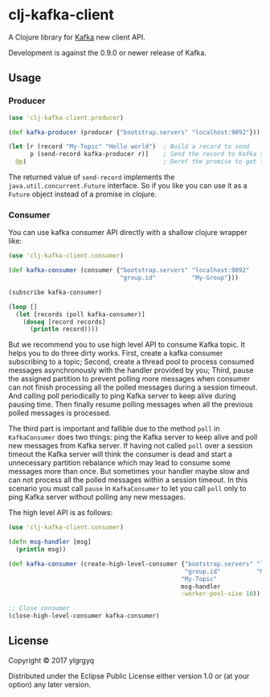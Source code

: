 # clj-kafka-client

A Clojure library for [Kafka](https://kafka.apache.org/) new client API.

Development is against the 0.9.0 or newer release of Kafka.

## Usage

### Producer

```clojure
(use 'clj-kafka-client.producer)

(def kafka-producer (producer {"bootstrap.servers" "localhost:9092"}))

(let [r (record "My-Topic" "Hello world")  ; Build a record to send
      p (send-record kafka-producer r)]    ; Send the record to Kafka server and get a promise for this record
  @p)                                      ; Deref the promise to get the metadata when the record was acknowledged by server
```

The returned value of `send-record` implements the `java.util.concurrent.Future` interface. So if you like you can use it as a `Future` object instead of a promise in clojure.

### Consumer

You can use kafka consumer API directly with a shallow clojure wrapper like:
```clojure
(use 'clj-kafka-client.consumer)

(def kafka-consumer (consumer {"bootstrap.servers" "localhost:9092"
                               "group.id"          "My-Group"}))

(subscribe kafka-consumer)

(loop []
  (let [records (poll kafka-consumer)]
    (doseq [record records]
      (println record))))
```

But we recommend you to use high level API to consume Kafka topic. It helps you to do three dirty works. First, create a kafka consumer subscribing to a topic; Second, create a thread pool to process consumed messages asynchronously with the handler provided by you; Third, pause the assigned partition to prevent polling more messages when consumer can not finish processing all the polled messages during a session timeout. And calling poll periodically to ping Kafka server to keep alive during pausing time. Then finally resume polling messages when all the previous polled messages is processed.

The third part is important and fallible due to the method `poll` in `KafkaConsumer` does two things: ping the Kafka server to keep alive and poll new messages from Kafka server. If having not called `poll` over a session timeout the Kafka server will think the consumer is dead and start a unnecessary partition rebalance which may lead to consume some messages more than once. But sometimes your handler maybe slow and can not process all the polled messages within a session timeout. In this scenario you must call `pause` in `KafkaConsumer` to let you call `poll` only to ping Kafka server without polling any new messages.

The high level API is as follows:
```clojure
(use 'clj-kafka-client.consumer)

(defn msg-handler [msg]
  (println msg))

(def kafka-consumer (create-high-level-consumer {"bootstrap.servers" "localhost:9092"
                                                 "group.id"          "My-Group"}
                                                "My-Topic"
                                                msg-handler
                                                :worker-pool-size 10))

;; Close consumer
(close-high-level-consumer kafka-consumer)
```

## License

Copyright © 2017 ylgrgyq

Distributed under the Eclipse Public License either version 1.0 or (at
your option) any later version.
